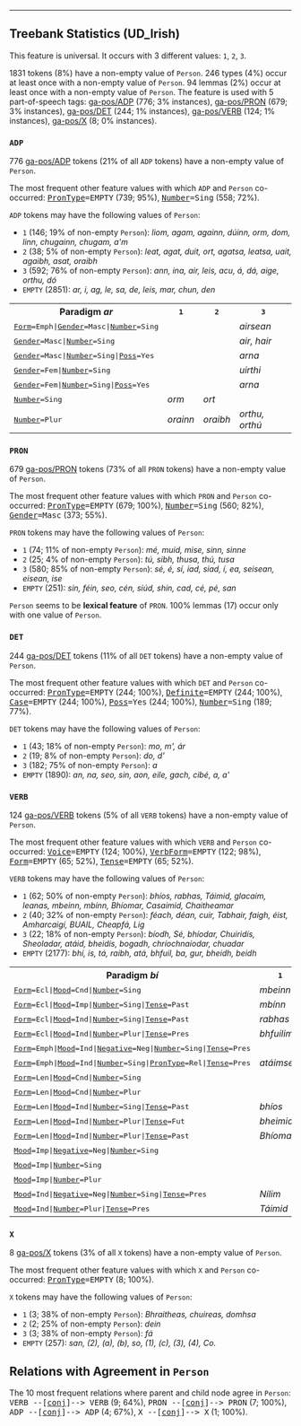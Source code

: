 

--------------------------------------------------------------------------------

## Treebank Statistics (UD_Irish)

This feature is universal.
It occurs with 3 different values: `1`, `2`, `3`.

1831 tokens (8%) have a non-empty value of `Person`.
246 types (4%) occur at least once with a non-empty value of `Person`.
94 lemmas (2%) occur at least once with a non-empty value of `Person`.
The feature is used with 5 part-of-speech tags: [ga-pos/ADP]() (776; 3% instances), [ga-pos/PRON]() (679; 3% instances), [ga-pos/DET]() (244; 1% instances), [ga-pos/VERB]() (124; 1% instances), [ga-pos/X]() (8; 0% instances).

### `ADP`

776 [ga-pos/ADP]() tokens (21% of all `ADP` tokens) have a non-empty value of `Person`.

The most frequent other feature values with which `ADP` and `Person` co-occurred: <tt><a href="PronType.html">PronType</a>=EMPTY</tt> (739; 95%), <tt><a href="Number.html">Number</a>=Sing</tt> (558; 72%).

`ADP` tokens may have the following values of `Person`:

* `1` (146; 19% of non-empty `Person`): <em>liom, agam, againn, dúinn, orm, dom, linn, chugainn, chugam, a'm</em>
* `2` (38; 5% of non-empty `Person`): <em>leat, agat, duit, ort, agatsa, leatsa, uait, agaibh, asat, oraibh</em>
* `3` (592; 76% of non-empty `Person`): <em>ann, ina, air, leis, acu, á, dá, aige, orthu, dó</em>
* `EMPTY` (2851): <em>ar, i, ag, le, sa, de, leis, mar, chun, den</em>

<table>
  <tr><th>Paradigm <i>ar</i></th><th><tt>1</tt></th><th><tt>2</tt></th><th><tt>3</tt></th></tr>
  <tr><td><tt><a href="Form.html">Form</a>=Emph|<a href="Gender.html">Gender</a>=Masc|<a href="Number.html">Number</a>=Sing</tt></td><td></td><td></td><td><em>airsean</em></td></tr>
  <tr><td><tt><a href="Gender.html">Gender</a>=Masc|<a href="Number.html">Number</a>=Sing</tt></td><td></td><td></td><td><em>air, hair</em></td></tr>
  <tr><td><tt><a href="Gender.html">Gender</a>=Masc|<a href="Number.html">Number</a>=Sing|<a href="Poss.html">Poss</a>=Yes</tt></td><td></td><td></td><td><em>arna</em></td></tr>
  <tr><td><tt><a href="Gender.html">Gender</a>=Fem|<a href="Number.html">Number</a>=Sing</tt></td><td></td><td></td><td><em>uirthi</em></td></tr>
  <tr><td><tt><a href="Gender.html">Gender</a>=Fem|<a href="Number.html">Number</a>=Sing|<a href="Poss.html">Poss</a>=Yes</tt></td><td></td><td></td><td><em>arna</em></td></tr>
  <tr><td><tt><a href="Number.html">Number</a>=Sing</tt></td><td><em>orm</em></td><td><em>ort</em></td><td></td></tr>
  <tr><td><tt><a href="Number.html">Number</a>=Plur</tt></td><td><em>orainn</em></td><td><em>oraibh</em></td><td><em>orthu, orthú</em></td></tr>
</table>

### `PRON`

679 [ga-pos/PRON]() tokens (73% of all `PRON` tokens) have a non-empty value of `Person`.

The most frequent other feature values with which `PRON` and `Person` co-occurred: <tt><a href="PronType.html">PronType</a>=EMPTY</tt> (679; 100%), <tt><a href="Number.html">Number</a>=Sing</tt> (560; 82%), <tt><a href="Gender.html">Gender</a>=Masc</tt> (373; 55%).

`PRON` tokens may have the following values of `Person`:

* `1` (74; 11% of non-empty `Person`): <em>mé, muid, mise, sinn, sinne</em>
* `2` (25; 4% of non-empty `Person`): <em>tú, sibh, thusa, thú, tusa</em>
* `3` (580; 85% of non-empty `Person`): <em>sé, é, sí, iad, siad, í, ea, seisean, eisean, ise</em>
* `EMPTY` (251): <em>sin, féin, seo, cén, siúd, shin, cad, cé, pé, san</em>

`Person` seems to be **lexical feature** of `PRON`. 100% lemmas (17) occur only with one value of `Person`.

### `DET`

244 [ga-pos/DET]() tokens (11% of all `DET` tokens) have a non-empty value of `Person`.

The most frequent other feature values with which `DET` and `Person` co-occurred: <tt><a href="PronType.html">PronType</a>=EMPTY</tt> (244; 100%), <tt><a href="Definite.html">Definite</a>=EMPTY</tt> (244; 100%), <tt><a href="Case.html">Case</a>=EMPTY</tt> (244; 100%), <tt><a href="Poss.html">Poss</a>=Yes</tt> (244; 100%), <tt><a href="Number.html">Number</a>=Sing</tt> (189; 77%).

`DET` tokens may have the following values of `Person`:

* `1` (43; 18% of non-empty `Person`): <em>mo, m', ár</em>
* `2` (19; 8% of non-empty `Person`): <em>do, d'</em>
* `3` (182; 75% of non-empty `Person`): <em>a</em>
* `EMPTY` (1890): <em>an, na, seo, sin, aon, eile, gach, cibé, a, a'</em>

### `VERB`

124 [ga-pos/VERB]() tokens (5% of all `VERB` tokens) have a non-empty value of `Person`.

The most frequent other feature values with which `VERB` and `Person` co-occurred: <tt><a href="Voice.html">Voice</a>=EMPTY</tt> (124; 100%), <tt><a href="VerbForm.html">VerbForm</a>=EMPTY</tt> (122; 98%), <tt><a href="Form.html">Form</a>=EMPTY</tt> (65; 52%), <tt><a href="Tense.html">Tense</a>=EMPTY</tt> (65; 52%).

`VERB` tokens may have the following values of `Person`:

* `1` (62; 50% of non-empty `Person`): <em>bhíos, rabhas, Táimid, glacaim, leanas, mbeinn, mbínn, Bhíomar, Casaimid, Chaitheamar</em>
* `2` (40; 32% of non-empty `Person`): <em>féach, déan, cuir, Tabhair, faigh, éist, Amharcaigí, BUAIL, Cheapfá, Lig</em>
* `3` (22; 18% of non-empty `Person`): <em>bíodh, Sé, bhíodar, Chuiridís, Sheoladar, atáid, bheidís, bogadh, chríochnaíodar, chuadar</em>
* `EMPTY` (2177): <em>bhí, is, tá, raibh, atá, bhfuil, ba, gur, bheidh, beidh</em>

<table>
  <tr><th>Paradigm <i>bí</i></th><th><tt>1</tt></th><th><tt>2</tt></th><th><tt>3</tt></th></tr>
  <tr><td><tt><a href="Form.html">Form</a>=Ecl|<a href="Mood.html">Mood</a>=Cnd|<a href="Number.html">Number</a>=Sing</tt></td><td><em>mbeinn</em></td><td></td><td></td></tr>
  <tr><td><tt><a href="Form.html">Form</a>=Ecl|<a href="Mood.html">Mood</a>=Imp|<a href="Number.html">Number</a>=Sing|<a href="Tense.html">Tense</a>=Past</tt></td><td><em>mbínn</em></td><td></td><td></td></tr>
  <tr><td><tt><a href="Form.html">Form</a>=Ecl|<a href="Mood.html">Mood</a>=Ind|<a href="Number.html">Number</a>=Sing|<a href="Tense.html">Tense</a>=Past</tt></td><td><em>rabhas</em></td><td></td><td></td></tr>
  <tr><td><tt><a href="Form.html">Form</a>=Ecl|<a href="Mood.html">Mood</a>=Ind|<a href="Number.html">Number</a>=Plur|<a href="Tense.html">Tense</a>=Pres</tt></td><td><em>bhfuilimid</em></td><td></td><td></td></tr>
  <tr><td><tt><a href="Form.html">Form</a>=Emph|<a href="Mood.html">Mood</a>=Ind|<a href="Negative.html">Negative</a>=Neg|<a href="Number.html">Number</a>=Sing|<a href="Tense.html">Tense</a>=Pres</tt></td><td></td><td><em>nílirse</em></td><td></td></tr>
  <tr><td><tt><a href="Form.html">Form</a>=Emph|<a href="Mood.html">Mood</a>=Ind|<a href="Number.html">Number</a>=Sing|<a href="PronType.html">PronType</a>=Rel|<a href="Tense.html">Tense</a>=Pres</tt></td><td><em>atáimse</em></td><td></td><td></td></tr>
  <tr><td><tt><a href="Form.html">Form</a>=Len|<a href="Mood.html">Mood</a>=Cnd|<a href="Number.html">Number</a>=Sing</tt></td><td></td><td><em>bheifeá</em></td><td></td></tr>
  <tr><td><tt><a href="Form.html">Form</a>=Len|<a href="Mood.html">Mood</a>=Cnd|<a href="Number.html">Number</a>=Plur</tt></td><td></td><td></td><td><em>bheidís</em></td></tr>
  <tr><td><tt><a href="Form.html">Form</a>=Len|<a href="Mood.html">Mood</a>=Ind|<a href="Number.html">Number</a>=Sing|<a href="Tense.html">Tense</a>=Past</tt></td><td><em>bhíos</em></td><td></td><td></td></tr>
  <tr><td><tt><a href="Form.html">Form</a>=Len|<a href="Mood.html">Mood</a>=Ind|<a href="Number.html">Number</a>=Plur|<a href="Tense.html">Tense</a>=Fut</tt></td><td><em>bheimid</em></td><td></td><td></td></tr>
  <tr><td><tt><a href="Form.html">Form</a>=Len|<a href="Mood.html">Mood</a>=Ind|<a href="Number.html">Number</a>=Plur|<a href="Tense.html">Tense</a>=Past</tt></td><td><em>Bhíomar</em></td><td></td><td><em>bhíodar</em></td></tr>
  <tr><td><tt><a href="Mood.html">Mood</a>=Imp|<a href="Negative.html">Negative</a>=Neg|<a href="Number.html">Number</a>=Sing</tt></td><td></td><td></td><td><em>bíodh</em></td></tr>
  <tr><td><tt><a href="Mood.html">Mood</a>=Imp|<a href="Number.html">Number</a>=Sing</tt></td><td></td><td></td><td><em>bíodh</em></td></tr>
  <tr><td><tt><a href="Mood.html">Mood</a>=Imp|<a href="Number.html">Number</a>=Plur</tt></td><td></td><td><em>bígí</em></td><td></td></tr>
  <tr><td><tt><a href="Mood.html">Mood</a>=Ind|<a href="Negative.html">Negative</a>=Neg|<a href="Number.html">Number</a>=Sing|<a href="Tense.html">Tense</a>=Pres</tt></td><td><em>Nílim</em></td><td></td><td></td></tr>
  <tr><td><tt><a href="Mood.html">Mood</a>=Ind|<a href="Number.html">Number</a>=Plur|<a href="Tense.html">Tense</a>=Pres</tt></td><td><em>Táimid</em></td><td></td><td></td></tr>
</table>

### `X`

8 [ga-pos/X]() tokens (3% of all `X` tokens) have a non-empty value of `Person`.

The most frequent other feature values with which `X` and `Person` co-occurred: <tt><a href="PronType.html">PronType</a>=EMPTY</tt> (8; 100%).

`X` tokens may have the following values of `Person`:

* `1` (3; 38% of non-empty `Person`): <em>Bhraitheas, chuireas, domhsa</em>
* `2` (2; 25% of non-empty `Person`): <em>dein</em>
* `3` (3; 38% of non-empty `Person`): <em>fá</em>
* `EMPTY` (257): <em>san, (2), (a), (b), so, (1), (c), (3), (4), Co.</em>

## Relations with Agreement in `Person`

The 10 most frequent relations where parent and child node agree in `Person`:
<tt>VERB --[<a href="../dep/conj.html">conj</a>]--> VERB</tt> (9; 64%),
<tt>PRON --[<a href="../dep/conj.html">conj</a>]--> PRON</tt> (7; 100%),
<tt>ADP --[<a href="../dep/conj.html">conj</a>]--> ADP</tt> (4; 67%),
<tt>X --[<a href="../dep/conj.html">conj</a>]--> X</tt> (1; 100%).

